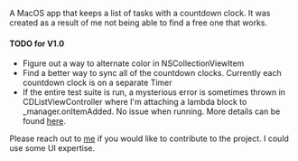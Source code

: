 A MacOS app that keeps a list of tasks with a countdown clock. It was created as a result of me not being able to find a free one that works.


#### TODO for V1.0

- Figure out a way to alternate color in NSCollectionViewItem
- Find a better way to sync all of the countdown clocks. Currently each countdown clock is on a separate Timer
- If the entire test suite is run, a mysterious error is sometimes thrown in CDListViewController where I'm attaching a lambda block to _manager.onItemAdded. No issue when running. More details can be found [here](https://stackoverflow.com/questions/47141143/cocoa-unittest-throws-error-for-object-0x600000001240-invalid-pointer-dequeued).


Please reach out to [me](https://www.ziqiangguan.com/contact) if you would like to contribute to the project. I could use some UI expertise.
